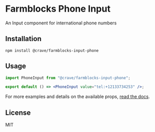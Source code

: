 # Farmblocks Phone Input

An Input component for international phone numbers

## Installation

```
npm install @crave/farmblocks-input-phone
```

## Usage

```jsx
import PhoneInput from "@crave/farmblocks-input-phone";

export default () => <PhoneInput value="tel:+12133734253" />;
```

For more examples and details on the available props, [read the docs](https://cravefood.github.io/farmblocks/?path=/docs/form-phone-input--basic).

## License

MIT

